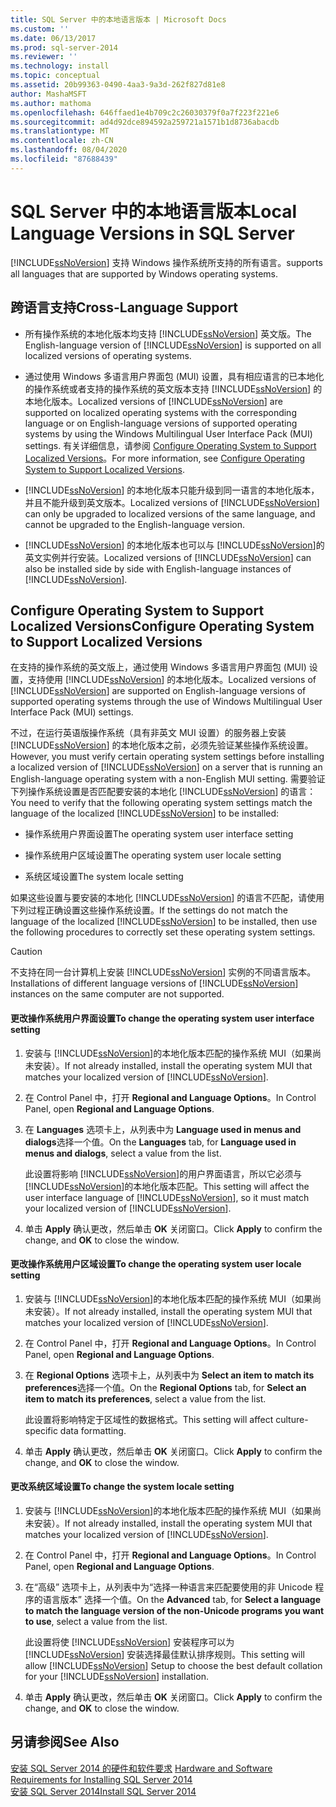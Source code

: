 ```yaml
---
title: SQL Server 中的本地语言版本 | Microsoft Docs
ms.custom: ''
ms.date: 06/13/2017
ms.prod: sql-server-2014
ms.reviewer: ''
ms.technology: install
ms.topic: conceptual
ms.assetid: 20b99363-0490-4aa3-9a3d-262f827d81e8
author: MashaMSFT
ms.author: mathoma
ms.openlocfilehash: 646ffaed1e4b709c2c26030379f0a7f223f221e6
ms.sourcegitcommit: ad4d92dce894592a259721a1571b1d8736abacdb
ms.translationtype: MT
ms.contentlocale: zh-CN
ms.lasthandoff: 08/04/2020
ms.locfileid: "87688439"
---
```

# <a name="local-language-versions-in-sql-server"></a><span data-ttu-id="f281e-102">SQL Server 中的本地语言版本</span><span class="sxs-lookup"><span data-stu-id="f281e-102">Local Language Versions in SQL Server</span></span>
  [!INCLUDE[ssNoVersion](../../includes/ssnoversion-md.md)] <span data-ttu-id="f281e-103">支持 Windows 操作系统所支持的所有语言。</span><span class="sxs-lookup"><span data-stu-id="f281e-103">supports all languages that are supported by Windows operating systems.</span></span>  
  
## <a name="cross-language-support"></a><span data-ttu-id="f281e-104">跨语言支持</span><span class="sxs-lookup"><span data-stu-id="f281e-104">Cross-Language Support</span></span>  
  
-   <span data-ttu-id="f281e-105">所有操作系统的本地化版本均支持 [!INCLUDE[ssNoVersion](../../includes/ssnoversion-md.md)] 英文版。</span><span class="sxs-lookup"><span data-stu-id="f281e-105">The English-language version of [!INCLUDE[ssNoVersion](../../includes/ssnoversion-md.md)] is supported on all localized versions of operating systems.</span></span>  
  
-   <span data-ttu-id="f281e-106">通过使用 Windows 多语言用户界面包 (MUI) 设置，具有相应语言的已本地化的操作系统或者支持的操作系统的英文版本支持 [!INCLUDE[ssNoVersion](../../includes/ssnoversion-md.md)] 的本地化版本。</span><span class="sxs-lookup"><span data-stu-id="f281e-106">Localized versions of [!INCLUDE[ssNoVersion](../../includes/ssnoversion-md.md)] are supported on localized operating systems with the corresponding language or on English-language versions of supported operating systems by using the Windows Multilingual User Interface Pack (MUI) settings.</span></span> <span data-ttu-id="f281e-107">有关详细信息，请参阅 [Configure Operating System to Support Localized Versions](../../../2014/sql-server/install/local-language-versions-in-sql-server.md#BK_ConfigureOS)。</span><span class="sxs-lookup"><span data-stu-id="f281e-107">For more information, see [Configure Operating System to Support Localized Versions](../../../2014/sql-server/install/local-language-versions-in-sql-server.md#BK_ConfigureOS).</span></span>  
  
-   <span data-ttu-id="f281e-108">[!INCLUDE[ssNoVersion](../../includes/ssnoversion-md.md)] 的本地化版本只能升级到同一语言的本地化版本，并且不能升级到英文版本。</span><span class="sxs-lookup"><span data-stu-id="f281e-108">Localized versions of [!INCLUDE[ssNoVersion](../../includes/ssnoversion-md.md)] can only be upgraded to localized versions of the same language, and cannot be upgraded to the English-language version.</span></span>  
  
-   <span data-ttu-id="f281e-109">[!INCLUDE[ssNoVersion](../../includes/ssnoversion-md.md)] 的本地化版本也可以与 [!INCLUDE[ssNoVersion](../../includes/ssnoversion-md.md)]的英文实例并行安装。</span><span class="sxs-lookup"><span data-stu-id="f281e-109">Localized versions of [!INCLUDE[ssNoVersion](../../includes/ssnoversion-md.md)] can also be installed side by side with English-language instances of [!INCLUDE[ssNoVersion](../../includes/ssnoversion-md.md)].</span></span>  
  
##  <a name="configure-operating-system-to-support-localized-versions"></a><a name="BK_ConfigureOS"></a> <span data-ttu-id="f281e-110">Configure Operating System to Support Localized Versions</span><span class="sxs-lookup"><span data-stu-id="f281e-110">Configure Operating System to Support Localized Versions</span></span>  
 <span data-ttu-id="f281e-111">在支持的操作系统的英文版上，通过使用 Windows 多语言用户界面包 (MUI) 设置，支持使用 [!INCLUDE[ssNoVersion](../../includes/ssnoversion-md.md)] 的本地化版本。</span><span class="sxs-lookup"><span data-stu-id="f281e-111">Localized versions of [!INCLUDE[ssNoVersion](../../includes/ssnoversion-md.md)] are supported on English-language versions of supported operating systems through the use of Windows Multilingual User Interface Pack (MUI) settings.</span></span>  
  
 <span data-ttu-id="f281e-112">不过，在运行英语版操作系统（具有非英文 MUI 设置）的服务器上安装 [!INCLUDE[ssNoVersion](../../includes/ssnoversion-md.md)] 的本地化版本之前，必须先验证某些操作系统设置。</span><span class="sxs-lookup"><span data-stu-id="f281e-112">However, you must verify certain operating system settings before installing a localized version of [!INCLUDE[ssNoVersion](../../includes/ssnoversion-md.md)] on a server that is running an English-language operating system with a non-English MUI setting.</span></span> <span data-ttu-id="f281e-113">需要验证下列操作系统设置是否匹配要安装的本地化 [!INCLUDE[ssNoVersion](../../includes/ssnoversion-md.md)] 的语言：</span><span class="sxs-lookup"><span data-stu-id="f281e-113">You need to verify that the following operating system settings match the language of the localized [!INCLUDE[ssNoVersion](../../includes/ssnoversion-md.md)] to be installed:</span></span>  
  
-   <span data-ttu-id="f281e-114">操作系统用户界面设置</span><span class="sxs-lookup"><span data-stu-id="f281e-114">The operating system user interface setting</span></span>  
  
-   <span data-ttu-id="f281e-115">操作系统用户区域设置</span><span class="sxs-lookup"><span data-stu-id="f281e-115">The operating system user locale setting</span></span>  
  
-   <span data-ttu-id="f281e-116">系统区域设置</span><span class="sxs-lookup"><span data-stu-id="f281e-116">The system locale setting</span></span>  
  
 <span data-ttu-id="f281e-117">如果这些设置与要安装的本地化 [!INCLUDE[ssNoVersion](../../includes/ssnoversion-md.md)] 的语言不匹配，请使用下列过程正确设置这些操作系统设置。</span><span class="sxs-lookup"><span data-stu-id="f281e-117">If the settings do not match the language of the localized [!INCLUDE[ssNoVersion](../../includes/ssnoversion-md.md)] to be installed, then use the following procedures to correctly set these operating system settings.</span></span>  
  
> [!CAUTION]  
>  <span data-ttu-id="f281e-118">不支持在同一台计算机上安装 [!INCLUDE[ssNoVersion](../../includes/ssnoversion-md.md)] 实例的不同语言版本。</span><span class="sxs-lookup"><span data-stu-id="f281e-118">Installations of different language versions of [!INCLUDE[ssNoVersion](../../includes/ssnoversion-md.md)] instances on the same computer are not supported.</span></span>  
  
#### <a name="to-change-the-operating-system-user-interface-setting"></a><span data-ttu-id="f281e-119">更改操作系统用户界面设置</span><span class="sxs-lookup"><span data-stu-id="f281e-119">To change the operating system user interface setting</span></span>  
  
1.  <span data-ttu-id="f281e-120">安装与 [!INCLUDE[ssNoVersion](../../includes/ssnoversion-md.md)]的本地化版本匹配的操作系统 MUI（如果尚未安装）。</span><span class="sxs-lookup"><span data-stu-id="f281e-120">If not already installed, install the operating system MUI that matches your localized version of [!INCLUDE[ssNoVersion](../../includes/ssnoversion-md.md)].</span></span>  
  
2.  <span data-ttu-id="f281e-121">在 Control Panel 中，打开 **Regional and Language Options**。</span><span class="sxs-lookup"><span data-stu-id="f281e-121">In Control Panel, open **Regional and Language Options**.</span></span>  
  
3.  <span data-ttu-id="f281e-122">在 **Languages** 选项卡上，从列表中为 **Language used in menus and dialogs**选择一个值。</span><span class="sxs-lookup"><span data-stu-id="f281e-122">On the **Languages** tab, for **Language used in menus and dialogs**, select a value from the list.</span></span>  
  
     <span data-ttu-id="f281e-123">此设置将影响 [!INCLUDE[ssNoVersion](../../includes/ssnoversion-md.md)]的用户界面语言，所以它必须与 [!INCLUDE[ssNoVersion](../../includes/ssnoversion-md.md)]的本地化版本匹配。</span><span class="sxs-lookup"><span data-stu-id="f281e-123">This setting will affect the user interface language of [!INCLUDE[ssNoVersion](../../includes/ssnoversion-md.md)], so it must match your localized version of [!INCLUDE[ssNoVersion](../../includes/ssnoversion-md.md)].</span></span>  
  
4.  <span data-ttu-id="f281e-124">单击 **Apply** 确认更改，然后单击 **OK** 关闭窗口。</span><span class="sxs-lookup"><span data-stu-id="f281e-124">Click **Apply** to confirm the change, and **OK** to close the window.</span></span>  
  
#### <a name="to-change-the-operating-system-user-locale-setting"></a><span data-ttu-id="f281e-125">更改操作系统用户区域设置</span><span class="sxs-lookup"><span data-stu-id="f281e-125">To change the operating system user locale setting</span></span>  
  
1.  <span data-ttu-id="f281e-126">安装与 [!INCLUDE[ssNoVersion](../../includes/ssnoversion-md.md)]的本地化版本匹配的操作系统 MUI（如果尚未安装）。</span><span class="sxs-lookup"><span data-stu-id="f281e-126">If not already installed, install the operating system MUI that matches your localized version of [!INCLUDE[ssNoVersion](../../includes/ssnoversion-md.md)].</span></span>  
  
2.  <span data-ttu-id="f281e-127">在 Control Panel 中，打开 **Regional and Language Options**。</span><span class="sxs-lookup"><span data-stu-id="f281e-127">In Control Panel, open **Regional and Language Options**.</span></span>  
  
3.  <span data-ttu-id="f281e-128">在 **Regional Options** 选项卡上，从列表中为 **Select an item to match its preferences**选择一个值。</span><span class="sxs-lookup"><span data-stu-id="f281e-128">On the **Regional Options** tab, for **Select an item to match its preferences**, select a value from the list.</span></span>  
  
     <span data-ttu-id="f281e-129">此设置将影响特定于区域性的数据格式。</span><span class="sxs-lookup"><span data-stu-id="f281e-129">This setting will affect culture-specific data formatting.</span></span>  
  
4.  <span data-ttu-id="f281e-130">单击 **Apply** 确认更改，然后单击 **OK** 关闭窗口。</span><span class="sxs-lookup"><span data-stu-id="f281e-130">Click **Apply** to confirm the change, and **OK** to close the window.</span></span>  
  
#### <a name="to-change-the-system-locale-setting"></a><span data-ttu-id="f281e-131">更改系统区域设置</span><span class="sxs-lookup"><span data-stu-id="f281e-131">To change the system locale setting</span></span>  
  
1.  <span data-ttu-id="f281e-132">安装与 [!INCLUDE[ssNoVersion](../../includes/ssnoversion-md.md)]的本地化版本匹配的操作系统 MUI（如果尚未安装）。</span><span class="sxs-lookup"><span data-stu-id="f281e-132">If not already installed, install the operating system MUI that matches your localized version of [!INCLUDE[ssNoVersion](../../includes/ssnoversion-md.md)].</span></span>  
  
2.  <span data-ttu-id="f281e-133">在 Control Panel 中，打开 **Regional and Language Options**。</span><span class="sxs-lookup"><span data-stu-id="f281e-133">In Control Panel, open **Regional and Language Options**.</span></span>  
  
3.  <span data-ttu-id="f281e-134">在“高级”  选项卡上，从列表中为“选择一种语言来匹配要使用的非 Unicode 程序的语言版本”  选择一个值。</span><span class="sxs-lookup"><span data-stu-id="f281e-134">On the **Advanced** tab, for **Select a language to match the language version of the non-Unicode programs you want to use**, select a value from the list.</span></span>  
  
     <span data-ttu-id="f281e-135">此设置将使 [!INCLUDE[ssNoVersion](../../includes/ssnoversion-md.md)] 安装程序可以为 [!INCLUDE[ssNoVersion](../../includes/ssnoversion-md.md)] 安装选择最佳默认排序规则。</span><span class="sxs-lookup"><span data-stu-id="f281e-135">This setting will allow [!INCLUDE[ssNoVersion](../../includes/ssnoversion-md.md)] Setup to choose the best default collation for your [!INCLUDE[ssNoVersion](../../includes/ssnoversion-md.md)] installation.</span></span>  
  
4.  <span data-ttu-id="f281e-136">单击 **Apply** 确认更改，然后单击 **OK** 关闭窗口。</span><span class="sxs-lookup"><span data-stu-id="f281e-136">Click **Apply** to confirm the change, and **OK** to close the window.</span></span>  
  
## <a name="see-also"></a><span data-ttu-id="f281e-137">另请参阅</span><span class="sxs-lookup"><span data-stu-id="f281e-137">See Also</span></span>  
 <span data-ttu-id="f281e-138">[安装 SQL Server 2014 的硬件和软件要求](hardware-and-software-requirements-for-installing-sql-server.md) </span><span class="sxs-lookup"><span data-stu-id="f281e-138">[Hardware and Software Requirements for Installing SQL Server 2014](hardware-and-software-requirements-for-installing-sql-server.md) </span></span>  
 [<span data-ttu-id="f281e-139">安装 SQL Server 2014</span><span class="sxs-lookup"><span data-stu-id="f281e-139">Install SQL Server 2014</span></span>](../../database-engine/install-windows/install-sql-server.md)  
  
  
